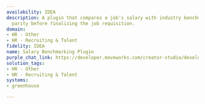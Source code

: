 ```yaml
---
availability: IDEA
description: A plugin that compares a job's salary with industry benchmarks and internal
  parity before finalizing the job requisition.
domain:
- HR - Other
- HR - Recruiting & Talent
fidelity: IDEA
name: Salary Benchmarking Plugin
purple_chat_link: https://developer.moveworks.com/creator-studio/developer-tools/purple-chat/?conversation=%7B%22startTimestamp%22%3A%2211%3A43+AM%22%2C%22messages%22%3A%5B%7B%22parts%22%3A%5B%7B%22richText%22%3A%22Can+you+check+the+salary+benchmark+for+a+%3Cb%3ESoftware+Engineer%3C%2Fb%3E+role+with+a+proposed+salary+of+%3Cb%3E%24110%2C000%3C%2Fb%3E%3F%22%7D%5D%2C%22role%22%3A%22user%22%7D%2C%7B%22parts%22%3A%5B%7B%22richText%22%3A%22Here%E2%80%99s+the+salary+benchmarking+data+for+%3Cb%3ESoftware+Engineer%3C%2Fb%3E%3A%22%7D%2C%7B%22richText%22%3A%22%3Cul%3E%5Cn++%3Cli%3E%3Cb%3EIndustry+Benchmark+%28Median%29%3A%3C%2Fb%3E+%24115%2C000%3C%2Fli%3E%5Cn++%3Cli%3E%3Cb%3EInternal+Salary+Range%3A%3C%2Fb%3E+%24105%2C000+-+%24120%2C000%3C%2Fli%3E%5Cn%3C%2Ful%3E%22%7D%2C%7B%22richText%22%3A%22The+proposed+salary+of+%3Cb%3E%24110%2C000%3C%2Fb%3E+is+within+the+acceptable+range.+Would+you+like+to+approve+the+job+requisition+with+this+salary%3F%22%7D%2C%7B%22buttons%22%3A%5B%7B%22buttonText%22%3A%22Approve%22%2C%22style%22%3A%22filled%22%7D%2C%7B%22buttonText%22%3A%22Reject%22%2C%22style%22%3A%22outlined%22%7D%5D%7D%5D%2C%22role%22%3A%22assistant%22%7D%5D%7D
solution_tags:
- HR - Other
- HR - Recruiting & Talent
systems:
- greenhouse

---
```

